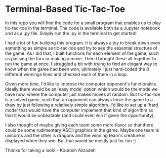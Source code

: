 # Terminal-Based Tic-Tac-Toe   

In this repo you will find the code for a small program that enables us to play tic-tac-toe in the terminal. The code is available both as a Jupyter notebook and as a .py file. Simply run the .py in the terminal to get started!

I had a lot of fun building this program. It is always a joy to break down even something as simple as tic-tac-toe and try to see the essential structure of the game. As I did that, I built functions for each element of the game, such as passing the turn or making a move. Then I brought these all together to run the game at once. I struggled a bit with trying to find an elegant way to know when the game had been won; ultimately I just hard-coded the 8 different winnings lines and checked each of them in a loop.

Given more time, I'd like to improve the computer opponent's functionality. Ideally there would be an 'easy mode' option which would be the mode we have now, where the computer just makes moves at random. But tic-tac-toe is a solved game, such that an opponent can always force the game to a draw by just following a relatively simple algorithm. I'd like to set up a 'hard mode' that would have the computer implement that kind of algorithm so that it would be unbeatable (and could even win if given the opportunity). 

I also thought of maybe giving each team some more flavor so that there could be some rudimentary ASCII graphics in the game. Maybe one team is unicorns and the other is dragons and the winning team's creature is displayed when they win. But that would be mostly just for fun :)

Thanks for taking a look!
        - Kourosh Alizadeh
